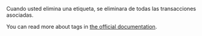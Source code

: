 Cuando usted elimina una etiqueta, se eliminara de todas las transacciones asociadas.

You can read more about tags in [the official documentation](https://firefly-iii.readthedocs.io/en/latest/concepts/tags.html).